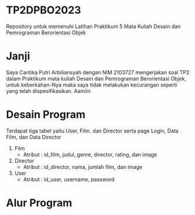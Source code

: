 # TP2DPBO2023
Repository untuk memenuhi Latihan Praktikum 5 Mata Kuliah Desain dan Pemrograman Berorientasi Objek

# Janji
Saya Cantika Putri Arbiliansyah dengan NIM 2103727 mengerjakan soal TP2 dalam Praktikum mata kuliah Desain dan Pemrograman Berorientasi Objek, untuk keberkahan-Nya maka saya tidak melakukan kecurangan seperti yang telah dispesifikasikan. Aamiin

# Desain Program
Terdapat tiga tabel yaitu User, Film. dan Director serta page Login, Data Film, dan Data Director
1. Film
   - Atribut : id_film, judul, genre, director, rating, dan image
2. Director
   - Atribut : id_director, nama, jumlah film, dan image
3. User
   - Atribut : id_user, username, password
   
# Alur Program
